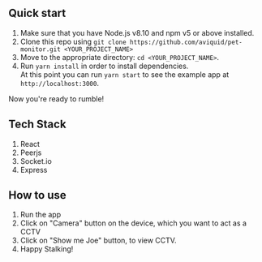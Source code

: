 ## Quick start

1.  Make sure that you have Node.js v8.10 and npm v5 or above installed.
2.  Clone this repo using `git clone https://github.com/aviquid/pet-monitor.git <YOUR_PROJECT_NAME>`
3.  Move to the appropriate directory: `cd <YOUR_PROJECT_NAME>`.<br />
4.  Run `yarn install` in order to install dependencies.<br />
    At this point you can run `yarn start` to see the example app at `http://localhost:3000`.

Now you're ready to rumble!

## Tech Stack

1. React
2. Peerjs
3. Socket.io
4. Express

## How to use

1. Run the app
2. Click on "Camera" button on the device, which you want to act as a CCTV
3. Click on "Show me Joe" button, to view CCTV.
4. Happy Stalking!
